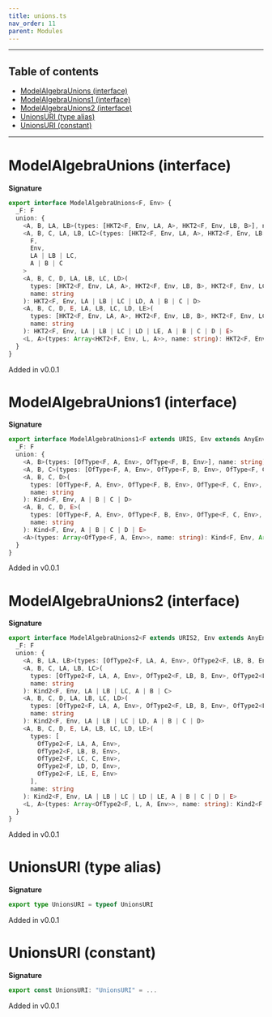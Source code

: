 ```yaml
---
title: unions.ts
nav_order: 11
parent: Modules
---
```


---

<h2 class="text-delta">Table of contents</h2>

- [ModelAlgebraUnions (interface)](#modelalgebraunions-interface)
- [ModelAlgebraUnions1 (interface)](#modelalgebraunions1-interface)
- [ModelAlgebraUnions2 (interface)](#modelalgebraunions2-interface)
- [UnionsURI (type alias)](#unionsuri-type-alias)
- [UnionsURI (constant)](#unionsuri-constant)

---

# ModelAlgebraUnions (interface)

**Signature**

```ts
export interface ModelAlgebraUnions<F, Env> {
  _F: F
  union: {
    <A, B, LA, LB>(types: [HKT2<F, Env, LA, A>, HKT2<F, Env, LB, B>], name: string): HKT2<F, Env, LA | LB, A | B>
    <A, B, C, LA, LB, LC>(types: [HKT2<F, Env, LA, A>, HKT2<F, Env, LB, B>, HKT2<F, Env, LC, C>], name: string): HKT2<
      F,
      Env,
      LA | LB | LC,
      A | B | C
    >
    <A, B, C, D, LA, LB, LC, LD>(
      types: [HKT2<F, Env, LA, A>, HKT2<F, Env, LB, B>, HKT2<F, Env, LC, C>, HKT2<F, Env, LD, D>],
      name: string
    ): HKT2<F, Env, LA | LB | LC | LD, A | B | C | D>
    <A, B, C, D, E, LA, LB, LC, LD, LE>(
      types: [HKT2<F, Env, LA, A>, HKT2<F, Env, LB, B>, HKT2<F, Env, LC, C>, HKT2<F, Env, LD, D>, HKT2<F, Env, LE, E>],
      name: string
    ): HKT2<F, Env, LA | LB | LC | LD | LE, A | B | C | D | E>
    <L, A>(types: Array<HKT2<F, Env, L, A>>, name: string): HKT2<F, Env, Array<L>, Array<A>>
  }
}
```

Added in v0.0.1

# ModelAlgebraUnions1 (interface)

**Signature**

```ts
export interface ModelAlgebraUnions1<F extends URIS, Env extends AnyEnv> {
  _F: F
  union: {
    <A, B>(types: [OfType<F, A, Env>, OfType<F, B, Env>], name: string): Kind<F, Env, A | B>
    <A, B, C>(types: [OfType<F, A, Env>, OfType<F, B, Env>, OfType<F, C, Env>], name: string): Kind<F, Env, A | B | C>
    <A, B, C, D>(
      types: [OfType<F, A, Env>, OfType<F, B, Env>, OfType<F, C, Env>, OfType<F, D, Env>],
      name: string
    ): Kind<F, Env, A | B | C | D>
    <A, B, C, D, E>(
      types: [OfType<F, A, Env>, OfType<F, B, Env>, OfType<F, C, Env>, OfType<F, D, Env>, OfType<F, E, Env>],
      name: string
    ): Kind<F, Env, A | B | C | D | E>
    <A>(types: Array<OfType<F, A, Env>>, name: string): Kind<F, Env, Array<A>>
  }
}
```

Added in v0.0.1

# ModelAlgebraUnions2 (interface)

**Signature**

```ts
export interface ModelAlgebraUnions2<F extends URIS2, Env extends AnyEnv> {
  _F: F
  union: {
    <A, B, LA, LB>(types: [OfType2<F, LA, A, Env>, OfType2<F, LB, B, Env>], name: string): Kind2<F, Env, LA | LB, A | B>
    <A, B, C, LA, LB, LC>(
      types: [OfType2<F, LA, A, Env>, OfType2<F, LB, B, Env>, OfType2<F, LC, C, Env>],
      name: string
    ): Kind2<F, Env, LA | LB | LC, A | B | C>
    <A, B, C, D, LA, LB, LC, LD>(
      types: [OfType2<F, LA, A, Env>, OfType2<F, LB, B, Env>, OfType2<F, LC, C, Env>, OfType2<F, LD, D, Env>],
      name: string
    ): Kind2<F, Env, LA | LB | LC | LD, A | B | C | D>
    <A, B, C, D, E, LA, LB, LC, LD, LE>(
      types: [
        OfType2<F, LA, A, Env>,
        OfType2<F, LB, B, Env>,
        OfType2<F, LC, C, Env>,
        OfType2<F, LD, D, Env>,
        OfType2<F, LE, E, Env>
      ],
      name: string
    ): Kind2<F, Env, LA | LB | LC | LD | LE, A | B | C | D | E>
    <L, A>(types: Array<OfType2<F, L, A, Env>>, name: string): Kind2<F, Env, Array<L>, Array<A>>
  }
}
```

Added in v0.0.1

# UnionsURI (type alias)

**Signature**

```ts
export type UnionsURI = typeof UnionsURI
```

Added in v0.0.1

# UnionsURI (constant)

**Signature**

```ts
export const UnionsURI: "UnionsURI" = ...
```

Added in v0.0.1
